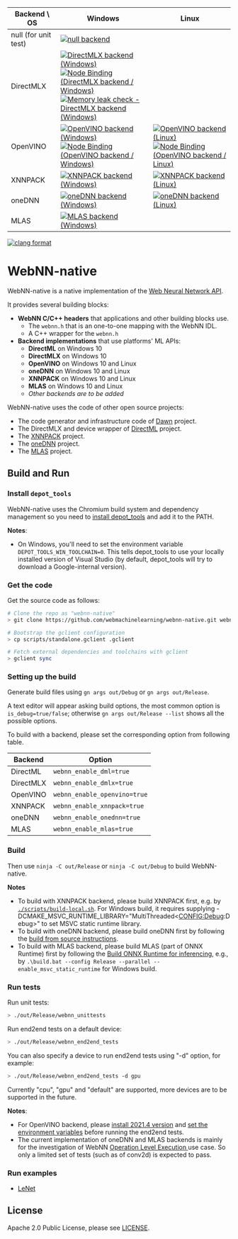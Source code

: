 | Backend \ OS | Windows | Linux |
|---|---|---|
| null (for unit test) | [![null backend](https://github.com/webmachinelearning/webnn-native/actions/workflows/build_test_null.yml/badge.svg)](https://github.com/webmachinelearning/webnn-native/actions/workflows/build_test_null.yml)| |
| DirectMLX | [![DirectMLX backend (Windows)](https://github.com/webmachinelearning/webnn-native/actions/workflows/build_test_dmlx.yml/badge.svg)](https://github.com/webmachinelearning/webnn-native/actions/workflows/build_test_dmlx.yml)<br>[![Node Binding (DirectMLX backend / Windows)](https://github.com/webmachinelearning/webnn-native/actions/workflows/build_test_node_dmlx.yml/badge.svg)](https://github.com/webmachinelearning/webnn-native/actions/workflows/build_test_node_dmlx.yml)<br>[![Memory leak check - DirectMLX backend (Windows)](https://github.com/webmachinelearning/webnn-native/actions/workflows/memory_leak_check_dmlx.yml/badge.svg)](https://github.com/webmachinelearning/webnn-native/actions/workflows/memory_leak_check_dmlx.yml)| |
| OpenVINO | [![OpenVINO backend (Windows)](https://github.com/webmachinelearning/webnn-native/actions/workflows/build_test_openvino_windows.yml/badge.svg)](https://github.com/webmachinelearning/webnn-native/actions/workflows/build_test_openvino_windows.yml)<br>[![Node Binding (OpenVINO backend / Windows)](https://github.com/webmachinelearning/webnn-native/actions/workflows/build_test_node_openvino_windows.yml/badge.svg)](https://github.com/webmachinelearning/webnn-native/actions/workflows/build_test_node_openvino_windows.yml)|[![OpenVINO backend (Linux)](https://github.com/webmachinelearning/webnn-native/actions/workflows/build_test_openvino_linux.yml/badge.svg)](https://github.com/webmachinelearning/webnn-native/actions/workflows/build_test_openvino_linux.yml)<br>[![Node Binding (OpenVINO backend / Linux)](https://github.com/webmachinelearning/webnn-native/actions/workflows/build_test_node_openvino_linux.yml/badge.svg)](https://github.com/webmachinelearning/webnn-native/actions/workflows/build_test_node_openvino_linux.yml)|
| XNNPACK | [![XNNPACK backend (Windows)](https://github.com/BruceDai/webnn-native/actions/workflows/build_test_xnnpack_windows.yml/badge.svg)](https://github.com/BruceDai/webnn-native/actions/workflows/build_test_xnnpack_windows.yml)|[![XNNPACK backend (Linux)](https://github.com/BruceDai/webnn-native/actions/workflows/build_test_xnnpack_linux.yml/badge.svg)](https://github.com/BruceDai/webnn-native/actions/workflows/build_test_xnnpack_linux.yml)|
| oneDNN |[![oneDNN backend (Windows)](https://github.com/webmachinelearning/webnn-native/actions/workflows/build_test_onednn_windows.yml/badge.svg)](https://github.com/webmachinelearning/webnn-native/actions/workflows/build_test_onednn_windows.yml)|[![oneDNN backend (Linux)](https://github.com/webmachinelearning/webnn-native/actions/workflows/build_test_onednn_linux.yml/badge.svg)](https://github.com/webmachinelearning/webnn-native/actions/workflows/build_test_onednn_linux.yml)|
| MLAS | [![MLAS backend (Windows)](https://github.com/webmachinelearning/webnn-native/actions/workflows/build_mlas_windows.yml/badge.svg)](https://github.com/webmachinelearning/webnn-native/actions/workflows/build_mlas_windows.yml)| |

[![clang format](https://github.com/webmachinelearning/webnn-native/actions/workflows/clang_format_check.yml/badge.svg)](https://github.com/webmachinelearning/webnn-native/actions/workflows/clang_format_check.yml)

# WebNN-native

WebNN-native is a native implementation of the [Web Neural Network API](https://webmachinelearning.github.io/webnn/).

It provides several building blocks:

 - **WebNN C/C++ headers** that applications and other building blocks use.
   - The `webnn.h` that is an one-to-one mapping with the WebNN IDL.
   - A C++ wrapper for the `webnn.h`
 - **Backend implementations** that use platforms' ML APIs:
   - **DirectML** on Windows 10
   - **DirectMLX** on Windows 10
   - **OpenVINO** on Windows 10 and Linux
   - **oneDNN** on Windows 10 and Linux
   - **XNNPACK** on Windows 10 and Linux
   - **MLAS** on Windows 10 and Linux
   - _Other backends are to be added_

WebNN-native uses the code of other open source projects:

 * The code generator and infrastructure code of [Dawn](https://dawn.googlesource.com/dawn/) project.
 * The DirectMLX and device wrapper of [DirectML](https://github.com/microsoft/DirectML) project.
 * The [XNNPACK](https://github.com/google/XNNPACK) project.
 * The [oneDNN](https://github.com/oneapi-src/oneDNN) project.
 * The [MLAS](https://github.com/microsoft/onnxruntime/tree/master/onnxruntime/core/mlas) project.

## Build and Run

### Install `depot_tools`

WebNN-native uses the Chromium build system and dependency management so you need to [install depot_tools] and add it to the PATH.

[install depot_tools]: http://commondatastorage.googleapis.com/chrome-infra-docs/flat/depot_tools/docs/html/depot_tools_tutorial.html#_setting_up

**Notes**:
 * On Windows, you'll need to set the environment variable `DEPOT_TOOLS_WIN_TOOLCHAIN=0`. This tells depot_tools to use your locally installed version of Visual Studio (by default, depot_tools will try to download a Google-internal version).

### Get the code

Get the source code as follows:

```sh
# Clone the repo as "webnn-native"
> git clone https://github.com/webmachinelearning/webnn-native.git webnn-native && cd webnn-native

# Bootstrap the gclient configuration
> cp scripts/standalone.gclient .gclient

# Fetch external dependencies and toolchains with gclient
> gclient sync
```

### Setting up the build

Generate build files using `gn args out/Debug` or `gn args out/Release`.

A text editor will appear asking build options, the most common option is `is_debug=true/false`; otherwise `gn args out/Release --list` shows all the possible options.

To build with a backend, please set the corresponding option from following table.

| Backend | Option |
|---------|--------------|
| DirectML | `webnn_enable_dml=true` |
| DirectMLX | `webnn_enable_dmlx=true` |
| OpenVINO | `webnn_enable_openvino=true` |
| XNNPACK | `webnn_enable_xnnpack=true` |
| oneDNN | `webnn_enable_onednn=true` |
| MLAS | `webnn_enable_mlas=true` |

### Build

Then use `ninja -C out/Release` or `ninja -C out/Debug` to build WebNN-native.

**Notes**
 * To build with XNNPACK backend, please build XNNPACK first, e.g. by [`./scripts/build-local.sh`](https://github.com/google/XNNPACK/blob/master/scripts/build-local.sh). For Windows build, it requires supplying -DCMAKE_MSVC_RUNTIME_LIBRARY="MultiThreaded$<$<CONFIG:Debug>:Debug>" to set MSVC static runtime library.
 * To build with oneDNN backend, please build oneDNN first by following the [build from source instructions](https://oneapi-src.github.io/oneDNN/dev_guide_build.html).
 * To build with MLAS backend, please build MLAS (part of ONNX Runtime) first by following the [Build ONNX Runtime for inferencing](https://onnxruntime.ai/docs/build/inferencing.html#build-onnx-runtime-for-inferencing), e.g., by `.\build.bat --config Release --parallel --enable_msvc_static_runtime` for Windows build.

### Run tests

Run unit tests:
```sh
> ./out/Release/webnn_unittests
```

Run end2end tests on a default device:
```sh
> ./out/Release/webnn_end2end_tests
```
You can also specify a device to run end2end tests using "-d" option, for example:
```sh
> ./out/Release/webnn_end2end_tests -d gpu
```
Currently "cpu", "gpu" and "default" are supported, more devices are to be supported in the future.

**Notes**:
 * For OpenVINO backend, please [install 2021.4 version](https://docs.openvinotoolkit.org/2021.4/openvino_docs_install_guides_installing_openvino_linux.html#install-openvino) and [set the environment variables](https://docs.openvinotoolkit.org/2021.4/openvino_docs_install_guides_installing_openvino_linux.html#set-the-environment-variables) before running the end2end tests.
 * The current implementation of oneDNN and MLAS backends is mainly for the investigation of WebNN [Operation Level Execution
](https://webmachinelearning.github.io/webnn/#usecase-op-level-exec) use case. So only a limited set of tests (such as of conv2d) is expected to pass.

### Run examples

 * [LeNet](/examples/LeNet/README.md)

## License

Apache 2.0 Public License, please see [LICENSE](/LICENSE).

